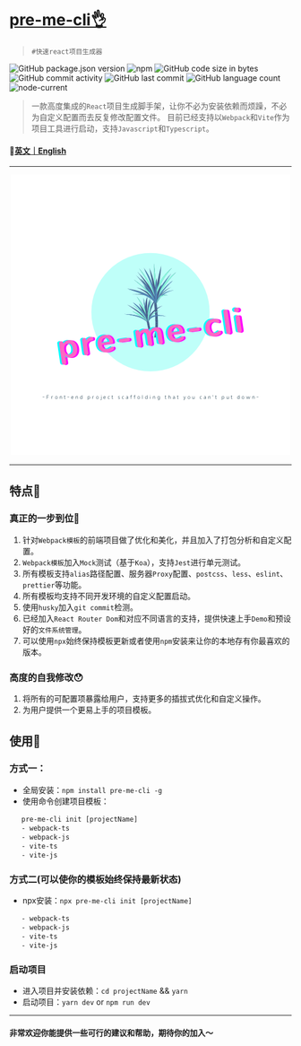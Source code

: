 # [pre-me-cli👌](https://github.com/baiziyu-fe/pre-me-cli)  

> `#快速react项目生成器`

![GitHub package.json version](https://img.shields.io/github/package-json/v/baiziyu-fe/pre-me-cli) ![npm](https://img.shields.io/npm/dw/pre-me-cli) ![GitHub code size in bytes](https://img.shields.io/github/languages/code-size/baiziyu-fe/pre-me-cli) ![GitHub commit activity](https://img.shields.io/github/commit-activity/w/baiziyu-fe/pre-me-cli) ![GitHub last commit](https://img.shields.io/github/last-commit/baiziyu-fe/pre-me-cli) ![GitHub language count](https://img.shields.io/github/languages/count/baiziyu-fe/pre-me-cli) ![node-current](https://img.shields.io/node/v/react)


> 一款高度集成的`React`项目生成脚手架，让你不必为安装依赖而烦躁，不必为自定义配置而去反复修改配置文件。
> 目前已经支持以`Webpack`和`Vite`作为项目工具进行启动，支持`Javascript`和`Typescript`。

#### 📎[英文｜English](./README.md)

---

<div  align="center">    
  <img src="./images/logo.png">
</div>

---

## 特点🎉

### 真正的一步到位👏

1. 针对`Webpack模板`的前端项目做了优化和美化，并且加入了打包分析和自定义配置。
2. `Webpack模板`加入`Mock`测试（基于`Koa`），支持`Jest`进行单元测试。
3. 所有模板支持`alias`路径配置、服务器`Proxy`配置、`postcss`、`less`、`eslint`、`prettier`等功能。
4. 所有模板均支持不同开发环境的自定义配置启动。
5. 使用`husky`加入`git commit`检测。
6. 已经加入`React Router Dom`和对应不同语言的支持，提供快速上手`Demo`和预设好的`文件系统管理`。
7. 可以使用`npx`始终保持模板更新或者使用`npm`安装来让你的本地存有你最喜欢的版本。

### 高度的自我修改😯

1. 将所有的可配置项暴露给用户，支持更多的插拔式优化和自定义操作。
2. 为用户提供一个更易上手的项目模板。

## 使用🔧

### 方式一：
   - 全局安装：`npm install pre-me-cli -g`
   - 使用命令创建项目模板：

  ```
     pre-me-cli init [projectName]
     - webpack-ts
     - webpack-js
     - vite-ts
     - vite-js
  ```
### 方式二(可以使你的模板始终保持最新状态)
  - npx安装：`npx pre-me-cli init [projectName]`
  ```
     - webpack-ts
     - webpack-js
     - vite-ts
     - vite-js
  ```
### 启动项目

- 进入项目并安装依赖：`cd projectName` && `yarn`
- 启动项目：`yarn dev` or `npm run dev`


---

#### 非常欢迎你能提供一些可行的建议和帮助，期待你的加入～
